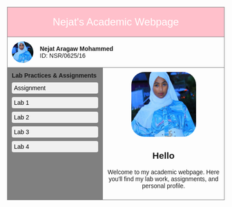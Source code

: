<!DOCTYPE html>
<html lang="en">
<head>
  <meta charset="UTF-8">
  <title>Nejat's Academic Webpage</title>
  <link rel="stylesheet" href="styles.css">
  <style>
    body {
      font-family: Arial, sans-serif;
      margin: 0;
    }

    table {
      width: 100%;
      border-collapse: collapse;
    }

    td {
      vertical-align: top;
      padding: 10px;
      border: 1px solid gray;
    }

    .header {
      background-color: pink;
      color: white;
      text-align: center;
      font-size: 24px;
      padding: 20px;
    }

    .sidebar {
      width: 200px;
      background-color: gray;
    }

    .sidebar a {
      display: block;
      margin: 8px 0;
      padding: 5px;
      text-decoration: none;
      color: black;
      background-color: #f0f0f0;
      border-radius: 4px;
    }

    .sidebar a:hover {
      background-color: #ddd;
    }

    .profile {
      display: flex;
      align-items: center;
    }

    .profile img {
      width: 50px;
      height: 50px;
      border-radius: 50%;
      margin-right: 15px;
    }

    .main-content {
      padding: 10px;
      text-align: center;
    }

    .main-content img {
      width: 150px;
      height: 150px;
      border-radius: 20%;
    }
  </style>
</head>
<body>

  <table>
    <tr>
      <td colspan="2" class="header">Nejat's Academic Webpage</td>
    </tr>
    <tr>
      <td colspan="2">
        <div class="profile">
          <img src="nejat.jpg" alt="Nejat Aragaw Mohammed">
          <div>
            <strong>Nejat Aragaw Mohammed</strong><br>
            ID: NSR/0625/16
          </div>
        </div>
      </td>
    </tr>
    <tr>
      <td class="sidebar">
        <strong>Lab Practices & Assignments</strong>
        <a href="Assn1.html">Assignment</a>
        <a href="lab1.html">Lab 1</a>
        <a href="lab2.html">Lab 2</a>
        <a href="lab3.html">Lab 3</a>
        <a href="lab4.html">Lab 4</a>
      </td>
      <td class="main-content">
        <img src="nejat.jpg" alt="Nejat Aragaw Mohammed">
        <h2>Hello</h2>
        <p>Welcome to my academic webpage. Here you'll find my lab work, assignments, and personal profile.</p>
      </td>
    </tr>
  </table>

</body>
</html>
